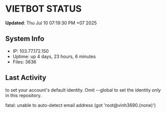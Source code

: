 # VIETBOT STATUS
**Updated**: Thu Jul 10 07:19:30 PM +07 2025

## System Info
- IP: 103.77.172.150
- Uptime: up 4 days, 23 hours, 6 minutes
- Files: 3636

## Last Activity

to set your account's default identity.
Omit --global to set the identity only in this repository.

fatal: unable to auto-detect email address (got 'root@vinh3690.(none)')
